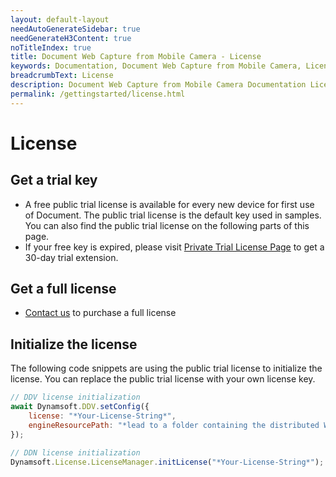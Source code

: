 ```yaml
---
layout: default-layout
needAutoGenerateSidebar: true
needGenerateH3Content: true
noTitleIndex: true
title: Document Web Capture from Mobile Camera - License
keywords: Documentation, Document Web Capture from Mobile Camera, License
breadcrumbText: License
description: Document Web Capture from Mobile Camera Documentation License
permalink: /gettingstarted/license.html
---
```


# License

## Get a trial key

- A free public trial license is available for every new device for first use of Document. The public trial license is the default key used in samples. You can also find the public trial license on the following parts of this page.
- If your free key is expired, please visit <a href="https://www.dynamsoft.com/customer/license/trialLicense?product=dwc&utm_source=docs" target="_blank">Private Trial License Page</a> to get a 30-day trial extension.

## Get a full license

- [Contact us](https://www.dynamsoft.com/company/contact/)  to purchase a full license

## Initialize the license

The following code snippets are using the public trial license to initialize the license. You can replace the public trial license with your own license key.

```javascript
// DDV license initialization
await Dynamsoft.DDV.setConfig({
    license: "*Your-License-String*",
    engineResourcePath: "*lead to a folder containing the distributed WASM files*",
});

// DDN license initialization
Dynamsoft.License.LicenseManager.initLicense("*Your-License-String*");
```